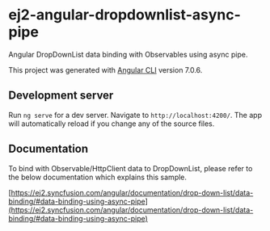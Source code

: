 # ej2-angular-dropdownlist-async-pipe

Angular DropDownList data binding with Observables using async pipe.

This project was generated with [Angular CLI](https://github.com/angular/angular-cli) version 7.0.6.

## Development server

Run `ng serve` for a dev server. Navigate to `http://localhost:4200/`. The app will automatically reload if you change any of the source files.

## Documentation

To bind with Observable/HttpClient data to DropDownList, please refer to the below documentation which explains this sample.

[https://ej2.syncfusion.com/angular/documentation/drop-down-list/data-binding/#data-binding-using-async-pipe](https://ej2.syncfusion.com/angular/documentation/drop-down-list/data-binding/#data-binding-using-async-pipe)
